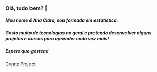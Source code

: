 ### Olá, tudo bem? 👋
##### Meu nome é Ana Clara, sou formada em estatística.<br />
##### Gosto muito de tecnologias no geral e pretendo desenvolver alguns projetos e cursos para aprender cada vez mais!<br />
##### Espero que gostem!<br />

<a href="#" class="button big">Create Project</a>
